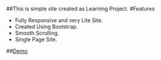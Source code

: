##This is simple site created as Learning Project.
#Features
+ Fully Responsive and very Lite  Site. 
+ Created Using Bootstrap.
+ Smooth Scrolling.
+ Single Page Site.

##[Demo](http://ansarimofid.github.io/portfolio)
